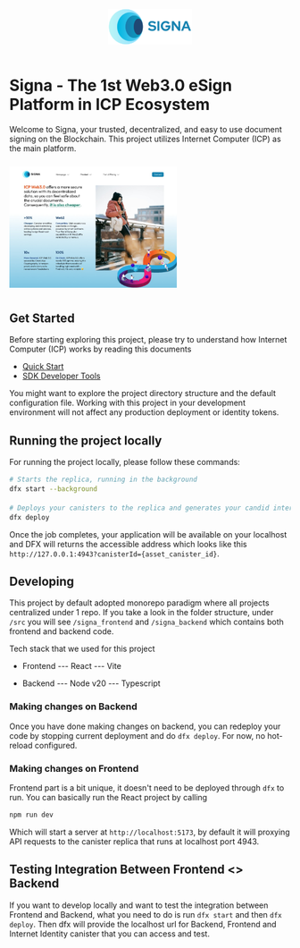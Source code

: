 <h1 align="center">
    <a href="#">
        <img src="./src/signa_frontend/public/SignaLogo.svg" style="margin-top:10px;margin-bottom:10px;width:150px;" alt="Signa Logo" width="300">
    </a>
</h1>

# Signa - The 1st Web3.0 eSign Platform in ICP Ecosystem
Welcome to Signa, your trusted, decentralized, and easy to use document signing on the Blockchain. This project utilizes Internet Computer (ICP) as the main platform.

<img src="./src/signa_frontend/public/SignaProductPage.jpeg" style="margin-top:10px;margin-bottom:10px" alt="Signa Product Page" width="300"></a>

## Get Started

Before starting exploring this project, please try to understand how Internet Computer (ICP) works by reading this documents

- [Quick Start](https://internetcomputer.org/docs/current/developer-docs/setup/deploy-locally)
- [SDK Developer Tools](https://internetcomputer.org/docs/current/developer-docs/setup/install)

You might want to explore the project directory structure and the default configuration file. Working with this project in your development environment will not affect any production deployment or identity tokens.

## Running the project locally

For running the project locally, please follow these commands:

```bash
# Starts the replica, running in the background
dfx start --background

# Deploys your canisters to the replica and generates your candid interface
dfx deploy
```

Once the job completes, your application will be available on your localhost and DFX will returns the accessible address which looks like this `http://127.0.0.1:4943?canisterId={asset_canister_id}`.

## Developing

This project by default adopted monorepo paradigm where all projects centralized under 1 repo. If you take a look in the folder structure, under `/src` you will see `/signa_frontend` and `/signa_backend` which contains both frontend and backend code.

Tech stack that we used for this project
- Frontend
--- React
--- Vite

- Backend
--- Node v20
--- Typescript

### Making changes on Backend

Once you have done making changes on backend, you can redeploy your code by stopping current deployment and do `dfx deploy`. For now, no hot-reload configured.

### Making changes on Frontend

Frontend part is a bit unique, it doesn't need to be deployed through `dfx` to run. You can basically run the React project by calling

```bash
npm run dev
```

Which will start a server at `http://localhost:5173`, by default it will proxying API requests to the canister replica that runs at localhost port 4943.

## Testing Integration Between Frontend <> Backend

If you want to develop locally and want to test the integration between Frontend and Backend, what you need to do is run `dfx start` and then `dfx deploy`. Then dfx will provide the localhost url for Backend, Frontend and Internet Identity canister that you can access and test.
